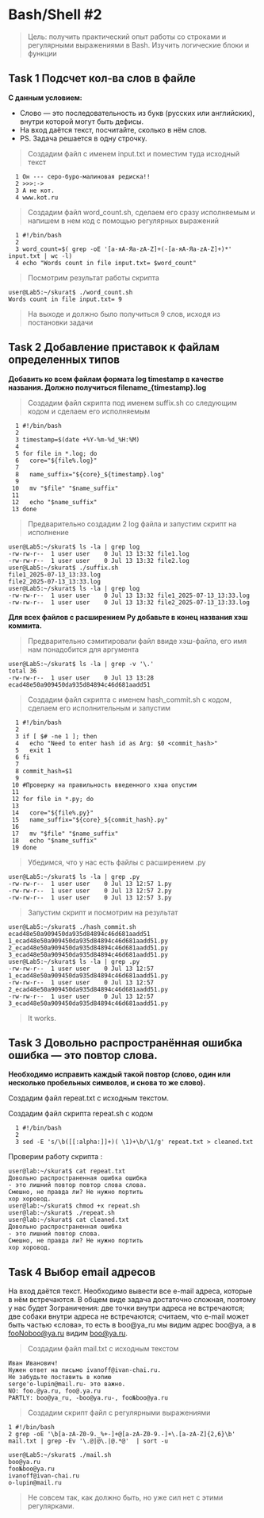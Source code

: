 # Bash/Shell #2

> Цель: получить практический опыт работы со строками и регулярными выражениями в Bash. Изучить логические блоки и функции

## Task 1 Подсчет кол-ва слов в файле

**С данным условием:**

- Слово — это последовательность из букв (русских или английских), внутри которой могут быть дефисы.
- На вход даётся текст, посчитайте, сколько в нём слов.
- PS. Задача решается в одну строчку.

> Создадим файл с именем input.txt и поместим туда исходный текст
```
  1 Он --- серо-буро-малиновая редиска!!
  2 >>>:->
  3 А не кот.
  4 www.kot.ru
```
> Создадим файл word_count.sh, сделаем его сразу исполняемым и напишем в нем код с помощью регулярных выражений
```
  1 #!/bin/bash
  2
  3 word_count=$( grep -oE '[а-яА-Яa-zA-Z]+(-[а-яА-Яa-zA-Z]+)*' input.txt | wc -l)
  4 echo "Words count in file input.txt= $word_count"
```
> Посмотрим результат работы скрипта
```
user@Lab5:~/skurat$ ./word_count.sh
Words count in file input.txt= 9
```
> На выходе и должно было получиться 9 слов, исходя из постановки задачи

## Task 2  Добавление приставок к файлам определенных типов
**Добавить ко всем файлам формата log timestamp в качестве названия.
Должно получиться filename_{timestamp}.log**
> Создадим файл скрипта под именем suffix.sh со следующим кодом и сделаем его исполняемым
```
  1 #!/bin/bash
  2
  3 timestamp=$(date +%Y-%m-%d_%H:%M)
  4
  5 for file in *.log; do
  6   core="${file%.log}"
  7
  8   name_suffix="${core}_${timestamp}.log"
  9
 10   mv "$file" "$name_suffix"
 11
 12   echo "$name_suffix"
 13 done
```
> Предварительно создадим  2 log файла и запустим скрипт на исполнение
```
user@Lab5:~/skurat$ ls -la | grep log
-rw-rw-r--  1 user user    0 Jul 13 13:32 file1.log
-rw-rw-r--  1 user user    0 Jul 13 13:32 file2.log
user@Lab5:~/skurat$ ./suffix.sh
file1_2025-07-13_13:33.log
file2_2025-07-13_13:33.log
user@Lab5:~/skurat$ ls -la | grep log
-rw-rw-r--  1 user user    0 Jul 13 13:32 file1_2025-07-13_13:33.log
-rw-rw-r--  1 user user    0 Jul 13 13:32 file2_2025-07-13_13:33.log
``` 
**Для всех файлов с расширением Py добавьте в конец названия хэш коммита.**
> Предварительно сэмитировали файл ввиде хэш-файла, его имя нам понадобится для аргумента
```
user@Lab5:~/skurat$ ls -la | grep -v '\.'
total 36
-rw-rw-r--  1 user user    0 Jul 13 13:28 ecad48e50a909450da935d84894c46d681aadd51
```
> Создадим файл скрипта с именем hash_commit.sh с кодом, сделаем его исполнительным и запустим
```
  1 #!/bin/bash
  2
  3 if [ $# -ne 1 ]; then
  4   echo "Need to enter hash id as Arg: $0 <commit_hash>"
  5   exit 1
  6 fi
  7
  8 commit_hash=$1
  9
 10 #Проверку на правильность введенного хэша опустим
 11
 12 for file in *.py; do
 13  
 14   core="${file%.py}"
 15   name_suffix="${core}_${commit_hash}.py"
 16
 17   mv "$file" "$name_suffix"
 18   echo "$name_suffix"
 19 done
```
> Убедимся, что у нас есть файлы с расширением .py
```
user@Lab5:~/skurat$ ls -la | grep .py
-rw-rw-r--  1 user user    0 Jul 13 12:57 1.py
-rw-rw-r--  1 user user    0 Jul 13 12:57 2.py
-rw-rw-r--  1 user user    0 Jul 13 12:57 3.py
```
> Запустим скрипт и посмотрим на результат
```
user@Lab5:~/skurat$ ./hash_commit.sh ecad48e50a909450da935d84894c46d681aadd51
1_ecad48e50a909450da935d84894c46d681aadd51.py
2_ecad48e50a909450da935d84894c46d681aadd51.py
3_ecad48e50a909450da935d84894c46d681aadd51.py
user@Lab5:~/skurat$ ls -la | grep .py
-rw-rw-r--  1 user user    0 Jul 13 12:57 1_ecad48e50a909450da935d84894c46d681aadd51.py
-rw-rw-r--  1 user user    0 Jul 13 12:57 2_ecad48e50a909450da935d84894c46d681aadd51.py
-rw-rw-r--  1 user user    0 Jul 13 12:57 3_ecad48e50a909450da935d84894c46d681aadd51.py
```
> It works.

## Task 3 Довольно распространённая ошибка ошибка — это повтор слова.  
**Необходимо исправить каждый такой повтор (слово, один или несколько пробельных символов, и снова то же слово).**

Создадим файл repeat.txt с исходным текстом.

Создадим файл скрипта repeat.sh с кодом
```
  1 #!/bin/bash
  2
  3 sed -E 's/\b([[:alpha:]]+)( \1)+\b/\1/g' repeat.txt > cleaned.txt
```
Проверим работу скрипта :
```
user@lab:~/skurat$ cat repeat.txt
Довольно распространенная ошибка ошибка
- это лишний повтор повтор слова слова.
Смешно, не правда ли? Не нужно портить
хор хоровод.
user@lab:~/skurat$ chmod +x repeat.sh
user@lab:~/skurat$ ./repeat.sh
user@lab:~/skurat$ cat cleaned.txt
Довольно распространенная ошибка
- это лишний повтор слова.
Смешно, не правда ли? Не нужно портить
хор хоровод.
```
## Task 4 Выбор email адресов
На вход даётся текст. Необходимо вывести все e-mail адреса, которые в нём встречаются. 
В общем виде задача достаточно сложная, поэтому у нас будет 3ограничения:
две точки внутри адреса не встречаются;
две собаки внутри адреса не встречаются;
считаем, что e-mail может быть частью «слова», то есть в boo@ya_ru мы видим адрес boo@ya, а в fooNoboo@ya.ru видим boo@ya.ru.
>Создадим файл mail.txt с исходным текстом
```
Иван Иванович!
Нужен ответ на письмо ivanoff@ivan-chai.ru.
Не забудьте поставить в копию
serge'o-lupin@mail.ru- это важно.
NO: foo.@ya.ru, foo@.ya.ru
PARTLY: boo@ya_ru, -boo@ya.ru-, foo№boo@ya.ru
```
> Создадим скрипт файл с регулярными выражениями
```
1 #!/bin/bash
2 grep -oE '\b[a-zA-Z0-9._%+-]+@[a-zA-Z0-9.-]+\.[a-zA-Z]{2,6}\b' mail.txt | grep -Ev '\.@|@\.|@.*@'  | sort -u
```
```
user@Lab5:~/skurat$ ./mail.sh
boo@ya.ru
foo№boo@ya.ru
ivanoff@ivan-chai.ru
o-lupin@mail.ru
```
> Не совсем так, как должно быть, но уже сил нет с этими регулярками.
 






